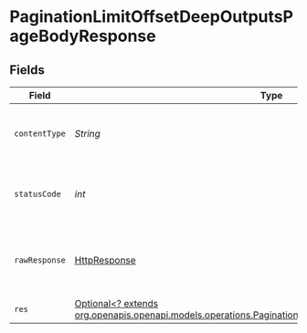 # PaginationLimitOffsetDeepOutputsPageBodyResponse


## Fields

| Field                                                                                                                                                                            | Type                                                                                                                                                                             | Required                                                                                                                                                                         | Description                                                                                                                                                                      |
| -------------------------------------------------------------------------------------------------------------------------------------------------------------------------------- | -------------------------------------------------------------------------------------------------------------------------------------------------------------------------------- | -------------------------------------------------------------------------------------------------------------------------------------------------------------------------------- | -------------------------------------------------------------------------------------------------------------------------------------------------------------------------------- |
| `contentType`                                                                                                                                                                    | *String*                                                                                                                                                                         | :heavy_check_mark:                                                                                                                                                               | HTTP response content type for this operation                                                                                                                                    |
| `statusCode`                                                                                                                                                                     | *int*                                                                                                                                                                            | :heavy_check_mark:                                                                                                                                                               | HTTP response status code for this operation                                                                                                                                     |
| `rawResponse`                                                                                                                                                                    | [HttpResponse<InputStream>](https://docs.oracle.com/en/java/javase/11/docs/api/java.net.http/java/net/http/HttpResponse.html)                                                    | :heavy_check_mark:                                                                                                                                                               | Raw HTTP response; suitable for custom response parsing                                                                                                                          |
| `res`                                                                                                                                                                            | [Optional<? extends org.openapis.openapi.models.operations.PaginationLimitOffsetDeepOutputsPageBodyRes>](../../models/operations/PaginationLimitOffsetDeepOutputsPageBodyRes.md) | :heavy_minus_sign:                                                                                                                                                               | OK                                                                                                                                                                               |